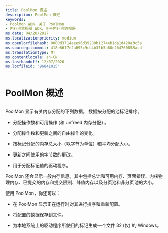 ```yaml
---
title: PoolMon 概述
description: PoolMon 概述
keywords:
- PoolMon WDK，关于 PoolMon
- 内存池监视器 WDK，关于内存池监视器
ms.date: 04/20/2017
ms.localizationpriority: medium
ms.openlocfilehash: 0000d3714aee96d39280b1274eb1da1d420a3c5a
ms.sourcegitcommit: 418e6617e2a695c9cb4b37b5b60e264760858acd
ms.translationtype: MT
ms.contentlocale: zh-CN
ms.lasthandoff: 12/07/2020
ms.locfileid: "96841015"
---
```

# <a name="poolmon-overview"></a>PoolMon 概述


## <span id="ddk_poolmon_overview_tools"></span><span id="DDK_POOLMON_OVERVIEW_TOOLS"></span>


PoolMon 显示有关内存分配的下列数据。 数据按分配的池标记排序。

-   分配操作数和可用操作 (和 unfreed 内存分配) 。

-   分配操作数和更新之间的自由操作的变化。

-   按标记分配的内存总大小（以字节为单位）和平均分配大小。

-   更新之间使用的字节数的更改。

-   用于分配标记值的驱动程序。

PoolMon 还会显示一般内存信息，其中包括总计和可用内存、页面错误、内核物理内存、已提交的内存和提交限制、峰值内存以及分页池和非分页池的大小。

使用 PoolMon，你还可以：

-   在 PoolMon 显示正在运行时对其进行排序和重新配置。

-   将配置的数据保存到文件。

-   为本地系统上的驱动程序所使用的标记生成一个文件 32 (仅) 的 Windows。

 

 





